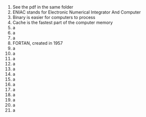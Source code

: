 1. See the pdf in the same folder
2.  ENIAC stands for Electronic Numerical Integrator And Computer  
3.  Binary is easier for computers to process  
4.  Cache is the fastest part of the computer memory  
5.  a
6.  a
7.  a
8.  FORTAN, created in 1957  
9.  a
10.  a
11.  a
12.  a
13.  a
14.  a
15.  a
16.  a
17.  a
18.  a
19.  a
20.  a
21.  a
